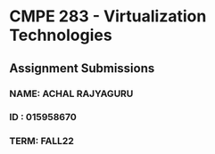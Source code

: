 # CMPE 283 - Virtualization Technologies
## Assignment Submissions


### NAME: ACHAL RAJYAGURU
### ID : 015958670
### TERM: FALL22


